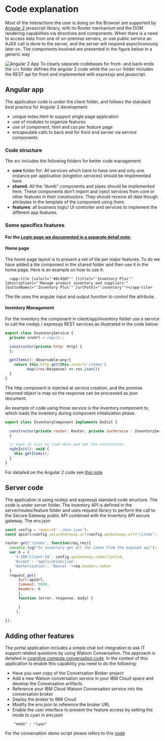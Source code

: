 # Code explanation
Most of the interactions the user is doing on the Browser are supported by [Angular 2](http://angular.io) javascript library, with its Router mechanism and the DOM rendering capabilities via directives and components. When there is a need to access data from one of on-premise servers, or use public service an AJAX call is done to the server, and  the server will respond asynchronously later on. The components involved are presented in the figure below in a generic way

![Angular 2 App](ang-node-comp.png)
To clearly separate codebases for front- and back-ends the `src` folder defines the angular 2 code while the `server` folder includes the REST api for front end implemented with expressjs and javascript.

## Angular app
The application code is under the client folder, and follows the standard best practice for Angular 2 development:
* unique index.html to support single page application
* use of modules to organize features
* use of component, html and css per feature page
* encapsulate calls to back end for front end server via service components

### Code structure
The src includes the following folders for better code management:
* **core** folder for: All services which have to have one and only one instance per application (singleton services) should be implemented here.
* **shared**: All the “dumb” components and pipes should be implemented here. These components don’t import and inject services from core or other features in their constructors. They should receive all data though attributes in the template of the component using them.
* **features**: all business logic/ UI controller and services to implement the different app features.

### Some specifics features

#### For the [Login page we documented in a separate detail note:](./login/README.md)

#### Home page
The home page layout is to present a set of tile per major features. To do we have added a tile component in the shared folder and then use it in the home page. Here is an example on how to use it:
```
  <app-tile [color]="'#8c4507'" [title]="'Inventory Plus'" [description]="'Manage product inventory and suppliers'" [buttonName]="'Inventory Plus'" [urlPath]="'inventory'"></app-tile>
```

The tile uses the angular input and output function to control the attribute.

#### Inventory Management

For the inventory the component in client/app/inventory folder use a service to call the nodejs / expressjs REST services as illustrated in the code below:  

```javascript
export class InventoryService {
  private invUrl ='/api/i';

  constructor(private http: Http) {
  };

  getItems(): Observable<any>{
    return this.http.get(this.invUrl+'/items')
         .map((res:Response) => res.json())
  }
}
```
The http component is injected at service creation, and the promise returned object is map so the response can be processed as json document.

An example of code using those service is the inventory.component.ts, which loads the inventory during component initialization phase.

```javascript
export class InventoryComponent implements OnInit {

  constructor(private router: Router, private invService : InventoryService){
  }

  // Uses in init to load data and not the constructor.
  ngOnInit(): void {
    this.getItems();
  }
}
```

For detailed on the Angular 2 code see [this note](docs/userinterface.md)
## Server code
The application is using nodejs and expressjs standard code structure. The code is under *server* folder. The inventory API is defined in the server/routes/feature folder and uses request library to perform the call to the Secure Gateway public API combined with the Inventory API secure gateway. The env.json

```javascript
const config = require('../env.json');
const apiUrl=config.secureGateway.url+config.apiGateway.url+"/items";

router.get('/items', function(req,res){
  console.log("In inventory get all the items from the exposed api");
  var h = {
    'X-IBM-Client-Id': config.apiGateway.xibmclientid,
    'Accept': 'application/json',
    'Authorization': 'Bearer '+req.headers.token
  }
  request.get(
      {url:apiUrl,
      timeout: 5000,
      headers: h
      },
      function (error, response, body) {

      }
     );

});

```

## Adding other features
The portal application includes a simple chat bot integration to ask IT support related questions by using Watson Conversation. The approach is detailed in [cognitive compute conversation code](https://github.com/ibm-cloud-architecture/refarch-cognitive-conversation-broker). In the context of this application to enable this capability you need to do the following:
* Have you own copy of the Conversation Broker project
* Add a new Watson conversation service in your IBM Cloud space and develop the Conversation artifacts.
* Reference your IBM Cloud Watson Conversation service into the conversation broker
* Deploy the broker to IBM Cloud
* Modify the env.json to reference the broker URL
* Enable the user interface to present the feature access by setting the mode to cyan in env.json
```
    "mode" : "cyan"
```
For the conversation demo script please refers to this [node](https://github.com/ibm-cloud-architecture/refarch-cognitive-conversation-broker/blob/master/doc/demoflow.md)
